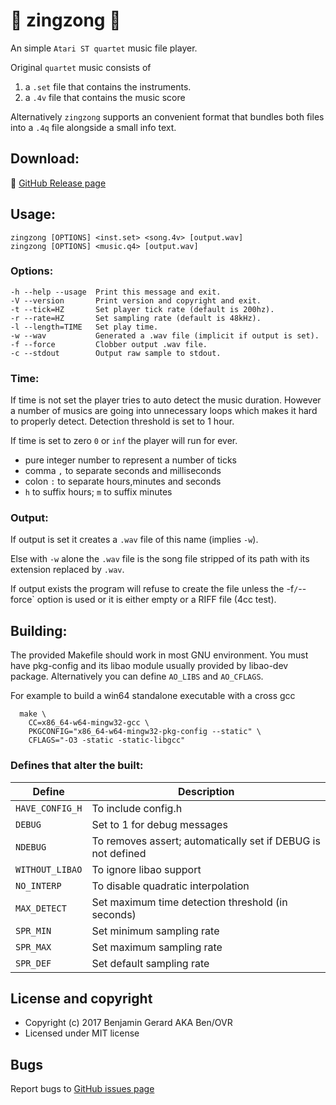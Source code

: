 # :musical_note: zingzong :musical_note:

An simple `Atari ST quartet` music file player.

Original `quartet` music consists of

  1. a `.set` file that contains the instruments.
  2. a `.4v` file  that contains the music score

Alternatively `zingzong` supports an convenient format that bundles both files into a `.4q` file alongside a small info text.

## Download:

:floppy_disk: [GitHub Release page](releases)

## Usage:

    zingzong [OPTIONS] <inst.set> <song.4v> [output.wav]
    zingzong [OPTIONS] <music.q4> [output.wav]

### Options:
    -h --help --usage  Print this message and exit.
    -V --version       Print version and copyright and exit.
    -t --tick=HZ       Set player tick rate (default is 200hz).
    -r --rate=HZ       Set sampling rate (default is 48kHz).
    -l --length=TIME   Set play time.
    -w --wav           Generated a .wav file (implicit if output is set).
    -f --force         Clobber output .wav file.
    -c --stdout        Output raw sample to stdout.

### Time:

If time is not set the player tries to auto detect the music duration. However a number of musics are going into unnecessary loops which makes it hard to properly detect. Detection threshold is set to 1 hour.

If time is set to zero `0` or `inf` the player will run for ever.

  * pure integer number to represent a number of ticks
  * comma `,` to separate seconds and milliseconds
  * colon `:` to separate hours,minutes and seconds
  * `h` to suffix hours; `m` to suffix minutes

### Output:

If output is set it creates a `.wav` file of this name (implies `-w`).

Else with `-w` alone the `.wav` file is the song file stripped of
its path with its extension replaced by `.wav`.

If output exists the program will refuse to create the file unless the -f`/`--force` option is used or it is either empty or a RIFF file (4cc test).

## Building:

The provided Makefile should work in most GNU environment. You must have pkg-config and its libao module usually provided by libao-dev package. Alternatively you can define `AO_LIBS` and `AO_CFLAGS`.

For example to build a win64 standalone executable with a cross gcc

      make \
        CC=x86_64-w64-mingw32-gcc \
        PKGCONFIG="x86_64-w64-mingw32-pkg-config --static" \
        CFLAGS="-O3 -static -static-libgcc"

### Defines that alter the built:

 |     Define    |                        Description                         |
 |---------------|------------------------------------------------------------|
 |`HAVE_CONFIG_H`|To include config.h                                         |
 |   `DEBUG`     |Set to 1 for debug messages                                 |
 |   `NDEBUG`    |To removes assert; automatically set if DEBUG is not defined|
 |`WITHOUT_LIBAO`|To ignore libao support                                     |
 |  `NO_INTERP`  |To disable quadratic interpolation                          |
 | `MAX_DETECT`  |Set maximum time detection threshold (in seconds)           |
 |   `SPR_MIN`   |Set minimum sampling rate                                   |
 |   `SPR_MAX`   |Set maximum sampling rate                                   |
 |   `SPR_DEF`   |Set default sampling rate                                   |

## License and copyright

  * Copyright (c) 2017 Benjamin Gerard AKA Ben/OVR
  * Licensed under MIT license

## Bugs

  Report bugs to [GitHub issues page](https://github.com/benjihan/zingzong/issues)
